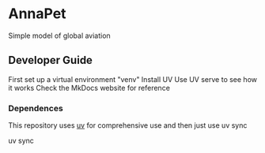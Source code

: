 # AnnaPet
Simple model of global aviation

## Developer Guide
First set up a virtual environment "venv"
Install UV
Use UV serve to see how it works
Check the MkDocs website for reference 


### Dependences

This repository uses [uv](https://docs.astral.sh/uv) for comprehensive use and then just use uv sync

uv sync

